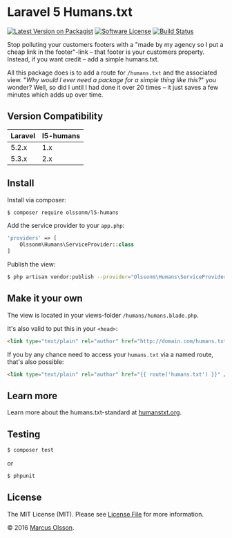 # Laravel 5 Humans.txt

[![Latest Version on Packagist][ico-version]][link-packagist]
[![Software License][ico-license]](LICENSE.md)
[![Build Status][ico-travis]][link-travis]

Stop polluting your customers footers with a "made by my agency so I put a cheap link in the footer"-link – that footer is your customers property. Instead, if you want credit – add a simple humans.txt.

All this package does is to add a route for `/humans.txt` and the associated view. "*Why would I ever need a package for a simple thing like this?*" you wonder? Well, so did I until I had done it over 20 times – it just saves a few minutes which adds up over time.

## Version Compatibility

 Laravel  | l5-humans
:---------|:----------
 5.2.x    | 1.x
 5.3.x    | 2.x

## Install

Install via composer:

``` bash
$ composer require olssonm/l5-humans
```

Add the service provider to your `app.php`:

``` php
'providers' => [
    Olssonm\Humans\ServiceProvider::class
]
```

Publish the view:

``` bash
$ php artisan vendor:publish --provider="Olssonm\Humans\ServiceProvider"
```

## Make it your own

The view is located in your views-folder `/humans/humans.blade.php`.

It's also valid to put this in your `<head>`:

``` html
<link type="text/plain" rel="author" href="http://domain.com/humans.txt" />
```

If you by any chance need to access your `humans.txt` via a named route, that's also possible:

``` html
<link type="text/plain" rel="author" href="{{ route('humans.txt') }}" />
```

## Learn more

Learn more about the humans.txt-standard at [humanstxt.org](http://humanstxt.org/).

## Testing

``` bash
$ composer test
```

or

``` bash
$ phpunit
```

## License

The MIT License (MIT). Please see [License File](LICENSE.md) for more information.

© 2016 [Marcus Olsson](https://marcusolsson.me).

[ico-version]: https://img.shields.io/packagist/v/olssonm/l5-humans.svg?style=flat-square
[ico-license]: https://img.shields.io/badge/license-MIT-brightgreen.svg?style=flat-square
[ico-travis]: https://img.shields.io/travis/olssonm/l5-humans/master.svg?style=flat-square
[link-packagist]: https://packagist.org/packages/olssonm/l5-humans
[link-travis]: https://travis-ci.org/olssonm/l5-humans
